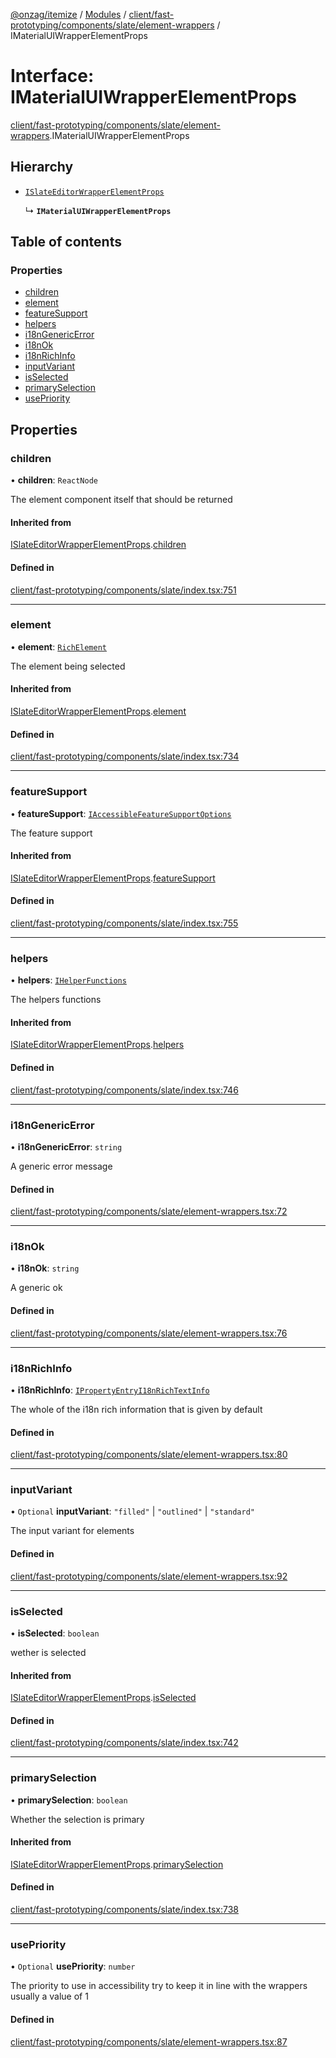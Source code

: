 [@onzag/itemize](../README.md) / [Modules](../modules.md) / [client/fast-prototyping/components/slate/element-wrappers](../modules/client_fast_prototyping_components_slate_element_wrappers.md) / IMaterialUIWrapperElementProps

# Interface: IMaterialUIWrapperElementProps

[client/fast-prototyping/components/slate/element-wrappers](../modules/client_fast_prototyping_components_slate_element_wrappers.md).IMaterialUIWrapperElementProps

## Hierarchy

- [`ISlateEditorWrapperElementProps`](client_fast_prototyping_components_slate.ISlateEditorWrapperElementProps.md)

  ↳ **`IMaterialUIWrapperElementProps`**

## Table of contents

### Properties

- [children](client_fast_prototyping_components_slate_element_wrappers.IMaterialUIWrapperElementProps.md#children)
- [element](client_fast_prototyping_components_slate_element_wrappers.IMaterialUIWrapperElementProps.md#element)
- [featureSupport](client_fast_prototyping_components_slate_element_wrappers.IMaterialUIWrapperElementProps.md#featuresupport)
- [helpers](client_fast_prototyping_components_slate_element_wrappers.IMaterialUIWrapperElementProps.md#helpers)
- [i18nGenericError](client_fast_prototyping_components_slate_element_wrappers.IMaterialUIWrapperElementProps.md#i18ngenericerror)
- [i18nOk](client_fast_prototyping_components_slate_element_wrappers.IMaterialUIWrapperElementProps.md#i18nok)
- [i18nRichInfo](client_fast_prototyping_components_slate_element_wrappers.IMaterialUIWrapperElementProps.md#i18nrichinfo)
- [inputVariant](client_fast_prototyping_components_slate_element_wrappers.IMaterialUIWrapperElementProps.md#inputvariant)
- [isSelected](client_fast_prototyping_components_slate_element_wrappers.IMaterialUIWrapperElementProps.md#isselected)
- [primarySelection](client_fast_prototyping_components_slate_element_wrappers.IMaterialUIWrapperElementProps.md#primaryselection)
- [usePriority](client_fast_prototyping_components_slate_element_wrappers.IMaterialUIWrapperElementProps.md#usepriority)

## Properties

### children

• **children**: `ReactNode`

The element component itself that should
be returned

#### Inherited from

[ISlateEditorWrapperElementProps](client_fast_prototyping_components_slate.ISlateEditorWrapperElementProps.md).[children](client_fast_prototyping_components_slate.ISlateEditorWrapperElementProps.md#children)

#### Defined in

[client/fast-prototyping/components/slate/index.tsx:751](https://github.com/onzag/itemize/blob/f2db74a5/client/fast-prototyping/components/slate/index.tsx#L751)

___

### element

• **element**: [`RichElement`](../modules/client_internal_text_serializer.md#richelement)

The element being selected

#### Inherited from

[ISlateEditorWrapperElementProps](client_fast_prototyping_components_slate.ISlateEditorWrapperElementProps.md).[element](client_fast_prototyping_components_slate.ISlateEditorWrapperElementProps.md#element)

#### Defined in

[client/fast-prototyping/components/slate/index.tsx:734](https://github.com/onzag/itemize/blob/f2db74a5/client/fast-prototyping/components/slate/index.tsx#L734)

___

### featureSupport

• **featureSupport**: [`IAccessibleFeatureSupportOptions`](client_fast_prototyping_components_slate.IAccessibleFeatureSupportOptions.md)

The feature support

#### Inherited from

[ISlateEditorWrapperElementProps](client_fast_prototyping_components_slate.ISlateEditorWrapperElementProps.md).[featureSupport](client_fast_prototyping_components_slate.ISlateEditorWrapperElementProps.md#featuresupport)

#### Defined in

[client/fast-prototyping/components/slate/index.tsx:755](https://github.com/onzag/itemize/blob/f2db74a5/client/fast-prototyping/components/slate/index.tsx#L755)

___

### helpers

• **helpers**: [`IHelperFunctions`](client_fast_prototyping_components_slate.IHelperFunctions.md)

The helpers functions

#### Inherited from

[ISlateEditorWrapperElementProps](client_fast_prototyping_components_slate.ISlateEditorWrapperElementProps.md).[helpers](client_fast_prototyping_components_slate.ISlateEditorWrapperElementProps.md#helpers)

#### Defined in

[client/fast-prototyping/components/slate/index.tsx:746](https://github.com/onzag/itemize/blob/f2db74a5/client/fast-prototyping/components/slate/index.tsx#L746)

___

### i18nGenericError

• **i18nGenericError**: `string`

A generic error message

#### Defined in

[client/fast-prototyping/components/slate/element-wrappers.tsx:72](https://github.com/onzag/itemize/blob/f2db74a5/client/fast-prototyping/components/slate/element-wrappers.tsx#L72)

___

### i18nOk

• **i18nOk**: `string`

A generic ok

#### Defined in

[client/fast-prototyping/components/slate/element-wrappers.tsx:76](https://github.com/onzag/itemize/blob/f2db74a5/client/fast-prototyping/components/slate/element-wrappers.tsx#L76)

___

### i18nRichInfo

• **i18nRichInfo**: [`IPropertyEntryI18nRichTextInfo`](client_internal_components_PropertyEntry_PropertyEntryText.IPropertyEntryI18nRichTextInfo.md)

The whole of the i18n rich information that is given by default

#### Defined in

[client/fast-prototyping/components/slate/element-wrappers.tsx:80](https://github.com/onzag/itemize/blob/f2db74a5/client/fast-prototyping/components/slate/element-wrappers.tsx#L80)

___

### inputVariant

• `Optional` **inputVariant**: ``"filled"`` \| ``"outlined"`` \| ``"standard"``

The input variant for elements

#### Defined in

[client/fast-prototyping/components/slate/element-wrappers.tsx:92](https://github.com/onzag/itemize/blob/f2db74a5/client/fast-prototyping/components/slate/element-wrappers.tsx#L92)

___

### isSelected

• **isSelected**: `boolean`

wether is selected

#### Inherited from

[ISlateEditorWrapperElementProps](client_fast_prototyping_components_slate.ISlateEditorWrapperElementProps.md).[isSelected](client_fast_prototyping_components_slate.ISlateEditorWrapperElementProps.md#isselected)

#### Defined in

[client/fast-prototyping/components/slate/index.tsx:742](https://github.com/onzag/itemize/blob/f2db74a5/client/fast-prototyping/components/slate/index.tsx#L742)

___

### primarySelection

• **primarySelection**: `boolean`

Whether the selection is primary

#### Inherited from

[ISlateEditorWrapperElementProps](client_fast_prototyping_components_slate.ISlateEditorWrapperElementProps.md).[primarySelection](client_fast_prototyping_components_slate.ISlateEditorWrapperElementProps.md#primaryselection)

#### Defined in

[client/fast-prototyping/components/slate/index.tsx:738](https://github.com/onzag/itemize/blob/f2db74a5/client/fast-prototyping/components/slate/index.tsx#L738)

___

### usePriority

• `Optional` **usePriority**: `number`

The priority to use in accessibility
try to keep it in line with the wrappers
usually a value of 1

#### Defined in

[client/fast-prototyping/components/slate/element-wrappers.tsx:87](https://github.com/onzag/itemize/blob/f2db74a5/client/fast-prototyping/components/slate/element-wrappers.tsx#L87)
